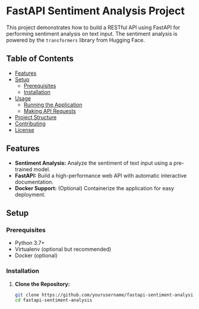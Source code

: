 # FastAPI Sentiment Analysis Project

This project demonstrates how to build a RESTful API using FastAPI for performing sentiment analysis on text input. The sentiment analysis is powered by the `transformers` library from Hugging Face.

## Table of Contents

- [Features](#features)
- [Setup](#setup)
  - [Prerequisites](#prerequisites)
  - [Installation](#installation)
- [Usage](#usage)
  - [Running the Application](#running-the-application)
  - [Making API Requests](#making-api-requests)
- [Project Structure](#project-structure)
- [Contributing](#contributing)
- [License](#license)

## Features

- **Sentiment Analysis:** Analyze the sentiment of text input using a pre-trained model.
- **FastAPI:** Build a high-performance web API with automatic interactive documentation.
- **Docker Support:** (Optional) Containerize the application for easy deployment.

## Setup

### Prerequisites

- Python 3.7+
- Virtualenv (optional but recommended)
- Docker (optional)

### Installation

1. **Clone the Repository:**
   ```sh
   git clone https://github.com/yourusername/fastapi-sentiment-analysis.git
   cd fastapi-sentiment-analysis
